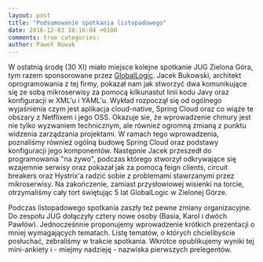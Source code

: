 ```yaml
---
layout: post
title: "Podsumowanie spotkania listopadowego"
date: 2016-12-03 10:16:04 +0100
comments: true categories:
author: Paweł Nowak
---
```

W ostatnią środę (30 XI) miało miejsce kolejne spotkanie JUG Zielona Góra, tym razem sponsorowane przez <a href="https://www.globallogic.com/pl/" traget="_blank">GlobalLogic</a>. Jacek Bukowski, architekt oprogramowania z tej firmy, pokazał nam jak stworzyć dwa komunikujące się ze sobą mikroserwisy za pomocą kilkunastut linii kodu Javy oraz konfiguracji w XML'u i YAML'u. Wykład rozpoczął się od ogólnego wyjaśnienia czym jest aplikacja cloud-native, Spring Cloud oraz co wiąże te obszary z Netflixem i jego OSS. Okazuje sie, że wprowadzenie chmury jest nie tylko wyzwaniem technicznym, ale również ogromną zmianą z punktu widzenia zarządzania projektami. W ramach tego wprowadzenia, poznaliśmy również ogólną budowę Spring Cloud oraz podstawy konfiguracji jego komponentów. Następnie Jacek przeszedł do programowania "na żywo", podczas którego stworzył odkrywające się wzajemnie serwisy oraz pokazał jak za pomocą feign clients, circuit breakers oraz Hystrix'a radzić sobie z problemami stawrzanymi przez mikroserwisy. 
Na zakończenie, zamiast przysłowiowej wisienki na torcie, otrzymaliśmy cały tort świętując 5 lat GlobalLogic w Zielonej Górze. 

<!-- more --> 

Podczas listopadowego spotkania zaszły też pewne zmiany organizacyjne. Do zespołu JUG dołączyły cztery nowe osoby (Basia, Karol i dwóch Pawłów). Jednocześnnie proponujemy wprowadzenie krótkich prezentacji o mniej wymagających tematach. Listę tematów, o których chcielibyście posłuchać, zebraliśmy w trakcie spotkania. Wkrótce opublikujemy wyniki tej mini-ankiety i - miejmy nadzieję - nazwiska pierwszych prelegentów.
